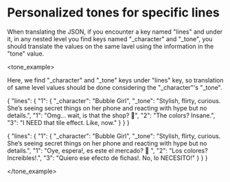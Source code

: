 # Personalized tones for specific lines

When translating the JSON, if you encounter a key named "lines" and under it, in any nested level you find keys named "\_character" and "\_tone",
you should translate the values on the same lavel using the information in the "tone" value.

<tone_example>

Here, we find "\_character" and "\_tone" keys under "lines" key, so translation of same level values should be done considering the "\_character"'s "\_tone".

<!-- English base reference -->

{
"lines": {
"1": {
"\_character": "Bubble Girl",
"\_tone": "Stylish, flirty, curious. She’s seeing secret things on her phone and reacting with hype but no details.",
"1": "Omg… wait, is that the shop? 👀",
"2": "The colors? Insane.",
"3": "I NEED that tile effect. Like, now."
}
}
}

<!-- Spanish example output -->

{
"lines": {
"1": {
"\_character": "Bubble Girl",
"\_tone": "Stylish, flirty, curious. She’s seeing secret things on her phone and reacting with hype but no details.",
"1": "Oye, espera!, es este el mercado? 👀 ",
"2": "Los colores? Increibles!.",
"3": "Quiero ese efecto de fichas!. No, lo NECESITO!"
}
}
}

</tone_example>
